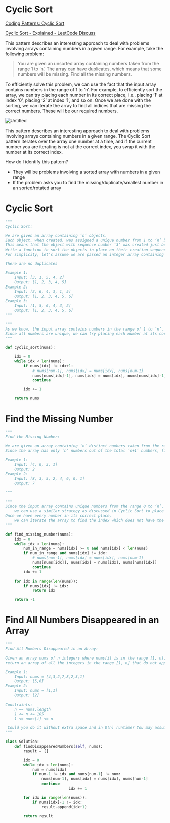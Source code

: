 # Cyclic Sort

[Coding Patterns: Cyclic Sort](https://emre.me/coding-patterns/cyclic-sort/#how-to-identify)

[Cyclic Sort - Explained - LeetCode Discuss](https://leetcode.com/problems/first-missing-positive/discuss/858526/cyclic-sort-explained)

This pattern describes an interesting approach to deal with problems involving arrays containing numbers in a given range. For example, take the following problem:

> You are given an unsorted array containing numbers taken from the range 1 to ‘n’. The array can have duplicates, which means that some numbers will be missing. Find all the missing numbers.
> 

To efficiently solve this problem, we can use the fact that the input array contains numbers in the range of 1 to ‘n’. For example, to efficiently sort the array, we can try placing each number in its correct place, i.e., placing ‘1’ at index ‘0’, placing ‘2’ at index ‘1’, and so on. Once we are done with the sorting, we can iterate the array to find all indices that are missing the correct numbers. These will be our required numbers.

![Untitled](Cyclic%20Sort%20a68a6c6bb3754aa0a9a252e649607562/Untitled.png)

This pattern describes an interesting approach to deal with problems involving arrays containing numbers in a given range. The Cyclic Sort pattern iterates over the array one number at a time, and if the current number you are iterating is not at the correct index, you swap it with the number at its correct index.

How do I identify this pattern?

- They will be problems involving a sorted array with numbers in a given range
- If the problem asks you to find the missing/duplicate/smallest number in an sorted/rotated array

# Cyclic Sort

```python
""" 
Cyclic Sort:

We are given an array containing ‘n’ objects. 
Each object, when created, was assigned a unique number from 1 to ‘n’ based on their creation sequence. 
This means that the object with sequence number ‘3’ was created just before the object with sequence number ‘4’.
Write a function to sort the objects in-place on their creation sequence number in O(n) and without any extra space. 
For simplicity, let’s assume we are passed an integer array containing only the sequence numbers, though each number is actually an object.

There are no duplicates

Example 1:
    Input: [3, 1, 5, 4, 2]
    Output: [1, 2, 3, 4, 5]
Example 2:
    Input: [2, 6, 4, 3, 1, 5]
    Output: [1, 2, 3, 4, 5, 6]
Example 3:
    Input: [1, 5, 6, 4, 3, 2]
    Output: [1, 2, 3, 4, 5, 6]
"""

"""
As we know, the input array contains numbers in the range of 1 to ‘n’. We can use this fact to devise an efficient way to sort the numbers. 
Since all numbers are unique, we can try placing each number at its correct place, i.e., placing ‘1’ at index ‘0’, placing ‘2’ at index ‘1’, and so on.
"""

def cyclic_sort(nums):

    idx = 0
    while idx < len(nums):
        if nums[idx] != idx+1:
            # nums[num-1], nums[idx] = nums[idx], nums[num-1]
            nums[nums[idx]-1], nums[idx] = nums[idx], nums[nums[idx]-1]
            continue

        idx += 1

    return nums
```

# Find the Missing Number

```python
"""
Find the Missing Number:

We are given an array containing ‘n’ distinct numbers taken from the range 0 to ‘n’.
Since the array has only ‘n’ numbers out of the total ‘n+1’ numbers, find the missing number.

Example 1:
    Input: [4, 0, 3, 1]
    Output: 2
Example 2:
    Input: [8, 3, 5, 2, 4, 6, 0, 1]
    Output: 7

"""

""" 
Since the input array contains unique numbers from the range 0 to ‘n’, 
    we can use a similar strategy as discussed in Cyclic Sort to place the numbers on their correct index.
Once we have every number in its correct place, 
    we can iterate the array to find the index which does not have the correct number, and that index will be our missing number.
"""

def find_missing_number(nums):
    idx = 0
    while idx < len(nums):
        num_in_range = nums[idx] >= 0 and nums[idx] < len(nums)
        if num_in_range and nums[idx] != idx:
            # nums[num-1], nums[idx] = nums[idx], nums[num-1]
            nums[nums[idx]], nums[idx] = nums[idx], nums[nums[idx]]
            continue
        idx += 1

    for idx in range(len(nums)):
        if nums[idx] != idx:
            return idx

    return -1
```

# Find All Numbers Disappeared in an Array

```python
""" 
Find All Numbers Disappeared in an Array:

Given an array nums of n integers where nums[i] is in the range [1, n], 
return an array of all the integers in the range [1, n] that do not appear in nums.

Example 1:
    Input: nums = [4,3,2,7,8,2,3,1]
    Output: [5,6]
Example 2:
    Input: nums = [1,1]
    Output: [2]

Constraints:
    n == nums.length
    1 <= n <= 105
    1 <= nums[i] <= n

 Could you do it without extra space and in O(n) runtime? You may assume the returned list does not count as extra space.
"""

class Solution:
    def findDisappearedNumbers(self, nums):
        result = []

        idx = 0
        while idx < len(nums):
            num = nums[idx]
            if num-1 != idx and nums[num-1] != num:
                nums[num-1], nums[idx] = nums[idx], nums[num-1]
                continue
							idx += 1

        for idx in range(len(nums)):
            if nums[idx]-1 != idx:
                result.append(idx+1)

        return result
```